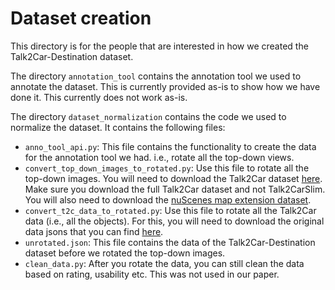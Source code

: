 # Dataset creation
This directory is for the people that are interested in how we created the Talk2Car-Destination dataset.

The directory `annotation_tool` contains the annotation tool we used to annotate the dataset.
This is currently provided as-is to show how we have done it. This currently does not work as-is.

The directory `dataset_normalization` contains the code we used to normalize the dataset.
It contains the following files:

- `anno_tool_api.py`: This file contains the functionality to create the data for the annotation tool we had. i.e., rotate all the top-down views.
- `convert_top_down_images_to_rotated.py`: Use this file to rotate all the top-down images. 
You will need to download the Talk2Car dataset [here](https://github.com/talk2car/Talk2Car). Make sure you download the full Talk2Car dataset and not Talk2CarSlim. You will also need to download the [nuScenes map extension dataset](https://www.nuscenes.org/).
- `convert_t2c_data_to_rotated.py`: Use this file to rotate all the Talk2Car data (i.e., all the objects). For this, you will need to download the original data jsons that you can find [here](https://drive.google.com/file/d/1XhdEw3wagt8rQ21hNoAiYzMqXBhZGvah/view?usp=sharing).
- `unrotated.json`: This file contains the data of the Talk2Car-Destination dataset before we rotated the top-down images.
- `clean_data.py`: After you rotate the data, you can still clean the data based on rating, usability etc. This was not used in our paper.

